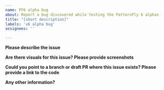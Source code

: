 ```yaml
---
name: PF6 alpha bug
about: Report a bug discovered while testing the PatternFly 6 alphas
title: "[short description]"
labels: 'v6 alpha bug'
assignees: ''

---
```


**Please describe the issue**

**Are there visuals for this issue? Please provide screenshots**

**Could you point to a branch or draft PR where this issue exists? Please provide a link to the code**

**Any other information?**
